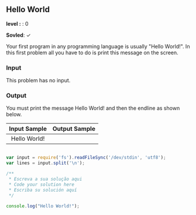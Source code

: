 ## Hello World 

<p><strong>level :</strong> : 0

**Sovled**: ✓

<p>Your first program in any programming language is usually "Hello World!". In this first problem all you have to do is print this message on the screen.</p>

### Input
<p>
This problem has no input.</p>

### Output
<p>
You must print the message Hello World! and then the endline as shown below.</p>

|Input Sample |	Output Sample |
|:--:|:--:|
| Hello World! | |

```javascript

var input = require('fs').readFileSync('/dev/stdin', 'utf8');
var lines = input.split('\n');

/**
 * Escreva a sua solução aqui
 * Code your solution here
 * Escriba su solución aquí
 */

console.log("Hello World!");

```

